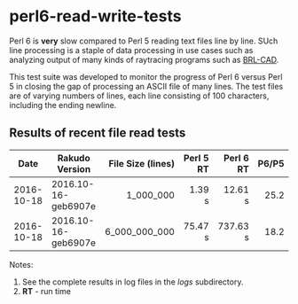 # perl6-read-write-tests ##

Perl 6 is **very** slow compared to Perl 5 reading text files line by line.
SUch line processing is a staple of data processing in use cases such as
analyzing output of many kinds of raytracing programs such as [BRL-CAD](http://brlcad.org).

This test suite was developed to monitor the progress of Perl 6 versus Perl 5 in closing
the gap of processing an ASCII file of many lines.  The test files are of varying
numbers of lines, each line consisting of 100 characters, including the ending newline.

## Results of recent file read tests

| Date       | Rakudo Version      | File Size (lines) | Perl 5 RT | Perl 6 RT | P6/P5 |
| ---        | ---                 | ---:              | ---:      | ---:      | ---:  |
| 2016-10-18 | 2016.10-16-geb6907e |      1_000_000    |    1.39 s |  12.61 s  | 25.2  |
| 2016-10-18 | 2016.10-16-geb6907e |  6_000_000_000    |   75.47 s | 737.63 s  | 18.2  |

Notes:

1. See the complete results in log files in the _logs_ subdirectory.
2. **RT** - run time
